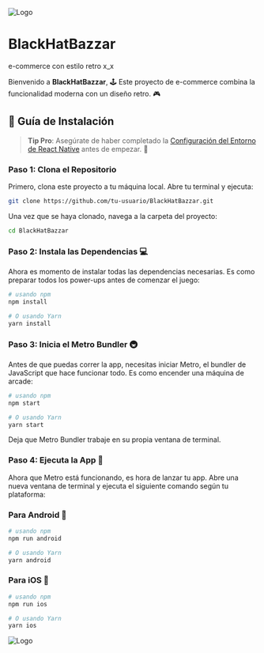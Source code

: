 ![Logo](https://i.pinimg.com/originals/18/5f/3e/185f3e23f2c44364a91ecb2084d48079.jpg)

# BlackHatBazzar

e-commerce con estilo retro x_x

Bienvenido a **BlackHatBazzar**, 🕹️ Este proyecto de e-commerce combina la funcionalidad moderna con un diseño retro. 🎮

## 💾 **Guía de Instalación**

> **Tip Pro**: Asegúrate de haber completado la [Configuración del Entorno de React Native](https://reactnative.dev/docs/environment-setup) antes de empezar. 🚀

### Paso 1: Clona el Repositorio

Primero, clona este proyecto a tu máquina local. Abre tu terminal y ejecuta:

```bash
git clone https://github.com/tu-usuario/BlackHatBazzar.git
```
Una vez que se haya clonado, navega a la carpeta del proyecto:
```bash
cd BlackHatBazzar
```
### Paso 2: Instala las Dependencias 💻
Ahora es momento de instalar todas las dependencias necesarias. Es como preparar todos los power-ups antes de comenzar el juego:
```bash
# usando npm
npm install

# O usando Yarn
yarn install
```
### Paso 3: Inicia el Metro Bundler 🚇
Antes de que puedas correr la app, necesitas iniciar Metro, el bundler de JavaScript que hace funcionar todo. Es como encender una máquina de arcade:
```bash
# usando npm
npm start

# O usando Yarn
yarn start
```
Deja que Metro Bundler trabaje en su propia ventana de terminal.

### Paso 4: Ejecuta la App 🚀
Ahora que Metro está funcionando, es hora de lanzar tu app. Abre una nueva ventana de terminal y ejecuta el siguiente comando según tu plataforma:

### Para Android 👾
```bash
# usando npm
npm run android

# O usando Yarn
yarn android
```

### Para iOS 🍏
```bash
# usando npm
npm run ios

# O usando Yarn
yarn ios
```
![Logo](https://wallup.net/wp-content/uploads/2017/11/23/510021-Watch_Dogs-Watch_Dogs_2-DEDSEC-hacking.jpg)
